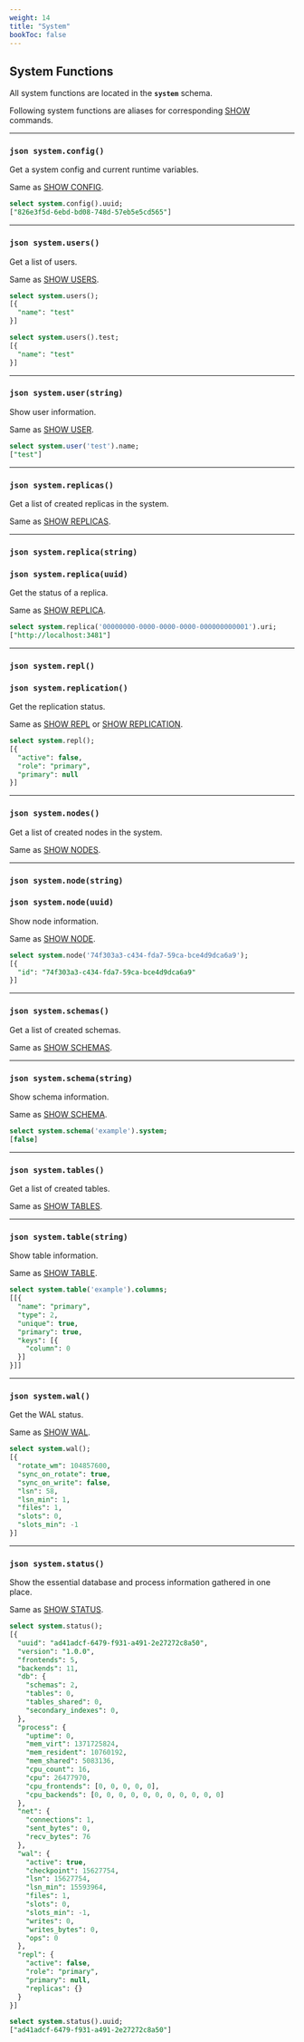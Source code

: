 ```yaml
---
weight: 14
title: "System"
bookToc: false
---
```


## System Functions

All system functions are located in the **`system`** schema.

Following system functions are aliases for corresponding [SHOW](/docs//monitoring/overview) commands.

---

### **`json system.config()`**

Get a system config and current runtime variables.

Same as [SHOW CONFIG](/docs/configuration/show).

```SQL
select system.config().uuid;
["826e3f5d-6ebd-bd08-748d-57eb5e5cd565"]
```
---

### **`json system.users()`**

Get a list of users.

Same as [SHOW USERS](/docs/users/show).

```SQL
select system.users();
[{
  "name": "test"
}]

select system.users().test;
[{
  "name": "test"
}]
```

---

### **`json system.user(string)`**

Show user information.

Same as [SHOW USER](/docs/users/show).

```SQL
select system.user('test').name;
["test"]
```

---

### **`json system.replicas()`**

Get a list of created replicas in the system.

Same as [SHOW REPLICAS](/docs/repl/show_replica).

---

### **`json system.replica(string)`**
### **`json system.replica(uuid)`**

Get the status of a replica.

Same as [SHOW REPLICA](/docs/repl/show_replica).

```SQL
select system.replica('00000000-0000-0000-0000-000000000001').uri;
["http://localhost:3481"]
```

---

### **`json system.repl()`**
### **`json system.replication()`**

Get the replication status.

Same as [SHOW REPL](/docs/repl/show) or [SHOW REPLICATION](/docs/repl/show).

```SQL
select system.repl();
[{
  "active": false,
  "role": "primary",
  "primary": null
}]
```

---

### **`json system.nodes()`**

Get a list of created nodes in the system.

Same as [SHOW NODES](/docs/cluster/show).

---

### **`json system.node(string)`**
### **`json system.node(uuid)`**

Show node information.

Same as [SHOW NODE](/docs/cluster/show).

```SQL
select system.node('74f303a3-c434-fda7-59ca-bce4d9dca6a9');
[{
  "id": "74f303a3-c434-fda7-59ca-bce4d9dca6a9"
}]
```

---

### **`json system.schemas()`**

Get a list of created schemas.

Same as [SHOW SCHEMAS](/docs/sql/ddl/schemas/show).

---

### **`json system.schema(string)`**

Show schema information.

Same as [SHOW SCHEMA](/docs/sql/ddl/schemas/show).

```SQL
select system.schema('example').system;
[false]
```

---

### **`json system.tables()`**

Get a list of created tables.

Same as [SHOW TABLES](/docs/sql/ddl/tables/show).

---

### **`json system.table(string)`**

Show table information.

Same as [SHOW TABLE](/docs/sql/ddl/tables/show).

```SQL
select system.table('example').columns;
[[{
  "name": "primary",
  "type": 2,
  "unique": true,
  "primary": true,
  "keys": [{
    "column": 0
  }]
}]]
```

---


### **`json system.wal()`**

Get the WAL status.

Same as [SHOW WAL](/docs/reliability/show).

```SQL
select system.wal();
[{
  "rotate_wm": 104857600,
  "sync_on_rotate": true,
  "sync_on_write": false,
  "lsn": 58,
  "lsn_min": 1,
  "files": 1,
  "slots": 0,
  "slots_min": -1
}]
```

---

### **`json system.status()`**

Show the essential database and process information gathered in one place.

Same as [SHOW STATUS](/docs/monitoring/show).

```SQL
select system.status();
[{
  "uuid": "ad41adcf-6479-f931-a491-2e27272c8a50",
  "version": "1.0.0",
  "frontends": 5,
  "backends": 11,
  "db": {
    "schemas": 2,
    "tables": 0,
    "tables_shared": 0,
    "secondary_indexes": 0,
  },
  "process": {
    "uptime": 0,
    "mem_virt": 1371725824,
    "mem_resident": 10760192,
    "mem_shared": 5083136,
    "cpu_count": 16,
    "cpu": 26477970,
    "cpu_frontends": [0, 0, 0, 0, 0],
    "cpu_backends": [0, 0, 0, 0, 0, 0, 0, 0, 0, 0, 0]
  },
  "net": {
    "connections": 1,
    "sent_bytes": 0,
    "recv_bytes": 76
  },
  "wal": {
    "active": true,
    "checkpoint": 15627754,
    "lsn": 15627754,
    "lsn_min": 15593964,
    "files": 1,
    "slots": 0,
    "slots_min": -1,
    "writes": 0,
    "writes_bytes": 0,
    "ops": 0
  },
  "repl": {
    "active": false,
    "role": "primary",
    "primary": null,
    "replicas": {}
  }
}]

select system.status().uuid;
["ad41adcf-6479-f931-a491-2e27272c8a50"]
```
